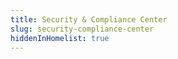 ```yaml
---
title: Security & Compliance Center
slug: security-compliance-center
hiddenInHomelist: true
---
```

